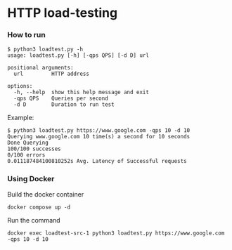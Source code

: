 # HTTP load-testing

### How to run

```
$ python3 loadtest.py -h
usage: loadtest.py [-h] [-qps QPS] [-d D] url

positional arguments:
  url         HTTP address

options:
  -h, --help  show this help message and exit
  -qps QPS    Queries per second
  -d D        Duration to run test
```

Example:
```
$ python3 loadtest.py https://www.google.com -qps 10 -d 10
Querying www.google.com 10 time(s) a second for 10 seconds
Done Querying
100/100 successes
0/100 errors
0.011187484100810252s Avg. Latency of Successful requests
```

### Using Docker
Build the docker container
```
docker compose up -d
```
Run the command 
```
docker exec loadtest-src-1 python3 loadtest.py https://www.google.com -qps 10 -d 10
```
